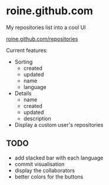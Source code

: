 roine.github.com
================

My repositories list into a cool UI

[roine.github.com/repositories](http://roine.github.com/repositories)

Current features:
  - Sorting
  	- created
  	- updated
  	- name
  	- language
  - Details
  	- name
  	- created
  	- updated
  	- description
  - Display a custom user's repositories

## TODO

  - add stacked bar with each language
  - commit visualisation 
  - display the collaborators
  - better colors for the buttons



